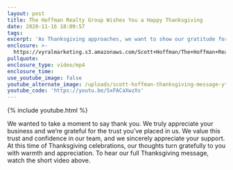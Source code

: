 ```yaml
---
layout: post
title: The Hoffman Realty Group Wishes You a Happy Thanksgiving
date: 2020-11-16 18:09:57
tags:
excerpt: 'As Thanksgiving approaches, we want to show our gratitude for your support.'
enclosure: >-
  https://vyralmarketing.s3.amazonaws.com/Scott+Hoffman/The+Hoffman+Realty+Group+Wishes+You+a+Happy+Thanksgiving.mp4
pullquote:
enclosure_type: video/mp4
enclosure_time:
use_youtube_image: false
youtube_alternate_image: /uploads/scott-hoffman-thanksgiving-message-yt.jpg
youtube_code: 'https://youtu.be/SxFACaXwzXs'
---
```


{% include youtube.html %}

We wanted to take a moment to say thank you. We truly appreciate your business and we’re grateful for the trust you’ve placed in us. We value this trust and confidence in our team, and we sincerely appreciate your support. At this time of Thanksgiving celebrations, our thoughts turn gratefully to you with warmth and appreciation. To hear our full Thanksgiving message, watch the short video above.